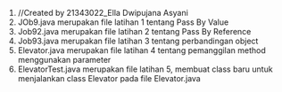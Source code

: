 1. //Created by 21343022_Ella Dwipujana Asyani
2. JOb9.java merupakan file latihan 1 tentang Pass By Value
3. Job92.java merupakan file latihan 2 tentang Pass By Reference
3. Job93.java merupakan file latihan 3 tentang perbandingan object
4. Elevator.java merupakan file latihan 4 tentang pemanggilan method menggunakan parameter
5. ElevatorTest.java merupakan file latihan 5, membuat class baru untuk menjalankan class Elevator pada file Elevator.java
